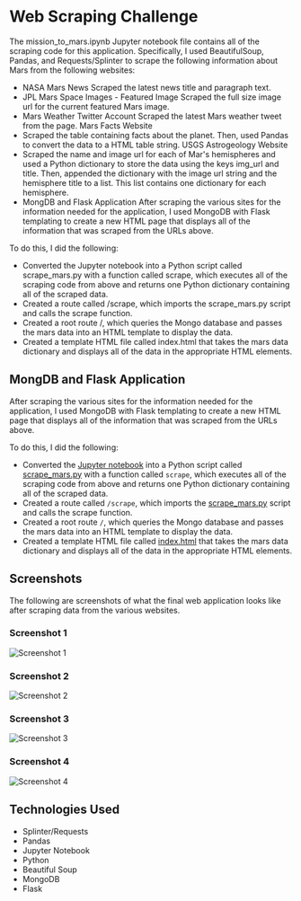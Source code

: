 # Web Scraping Challenge


The mission_to_mars.ipynb Jupyter notebook file contains all of the scraping code for this application. Specifically, I used BeautifulSoup, Pandas, and Requests/Splinter to scrape the following information about Mars from the following websites:

* NASA Mars News
Scraped the latest news title and paragraph text.
* JPL Mars Space Images - Featured Image
Scraped the full size image url for the current featured Mars image.
* Mars Weather Twitter Account
Scraped the latest Mars weather tweet from the page.
Mars Facts Website
* Scraped the table containing facts about the planet. Then, used Pandas to convert the data to a HTML table string.
USGS Astrogeology Website
* Scraped the name and image url for each of Mar's hemispheres and used a Python dictionary to store the data using the keys img_url and title. Then, appended the dictionary with the image url string and the hemisphere title to a list. This list contains one dictionary for each hemisphere.
* MongDB and Flask Application
After scraping the various sites for the information needed for the application, I used MongoDB with Flask templating to create a new HTML page that displays all of the information that was scraped from the URLs above.

To do this, I did the following:

* Converted the Jupyter notebook into a Python script called scrape_mars.py with a function called scrape, which executes all of the scraping code from above and returns one Python dictionary containing all of the scraped data.
* Created a route called /scrape, which imports the scrape_mars.py script and calls the scrape function.
* Created a root route /, which queries the Mongo database and passes the mars data into an HTML template to display the data.
* Created a template HTML file called index.html that takes the mars data dictionary and displays all of the data in the appropriate HTML elements.


## <a name="app"></a> MongDB and Flask Application

After scraping the various sites for the information needed for the application, I used MongoDB with Flask templating to create a new HTML page that displays all of the information that was scraped from the URLs above.

To do this, I did the following:

* Converted the [Jupyter notebook](./Missions_to_Mars/mission_to_mars.ipynb) into a Python script called [scrape_mars.py](./Missions_to_Mars/scrape_mars.py) with a function called ```scrape```, which executes all of the scraping code from above and returns one Python dictionary containing all of the scraped data.
* Created a route called ```/scrape```, which imports the [scrape_mars.py](./Missions_to_Mars/scrape_mars.py) script and calls the scrape function.
* Created a root route ```/```, which queries the Mongo database and passes the mars data into an HTML template to display the data.
* Created a template HTML file called [index.html](./Missions_to_Mars/templates/index.html) that takes the mars data dictionary and displays all of the data in the appropriate HTML elements.

## <a name="screenshots"></a> Screenshots

The following are screenshots of what the final web application looks like after scraping data from the various websites.

### Screenshot 1

![Screenshot 1](./Missions_to_Mars/screenshots/screenshot1.PNG)

### Screenshot 2

![Screenshot 2](./Missions_to_Mars/screenshots/screenshot2.PNG)

### Screenshot 3

![Screenshot 3](./Missions_to_Mars/screenshots/screenshot3.PNG)

### Screenshot 4

![Screenshot 4](./Missions_to_Mars/screenshots/screenshot4.PNG)

## <a name="technologies"> Technologies Used

* Splinter/Requests
* Pandas
* Jupyter Notebook
* Python
* Beautiful Soup
* MongoDB
* Flask
